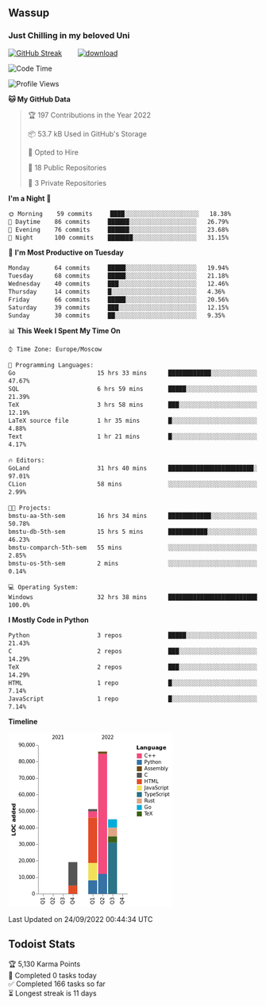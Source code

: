 ## Wassup 
### Just Chilling in my beloved Uni 

<!--
-->

[![GitHub Streak](http://github-readme-streak-stats.herokuapp.com?user=archeoss&theme=shades-of-purple&hide_border=true&date_format=j%20M%5B%20Y%5D)](https://git.io/streak-stats)&nbsp;&nbsp;&nbsp;&nbsp;&nbsp;&nbsp;&nbsp;&nbsp;[![download](https://user-images.githubusercontent.com/68448737/147796309-d8b65b1d-4dde-40d9-b03a-2b42aaa6cd43.jpeg)
](http://bmstu.ru/)

<!--START_SECTION:waka-->
![Code Time](http://img.shields.io/badge/Code%20Time-582%20hrs%2034%20mins-blue)

![Profile Views](http://img.shields.io/badge/Profile%20Views-1-blue)

**🐱 My GitHub Data** 

> 🏆 197 Contributions in the Year 2022
 > 
> 📦 53.7 kB Used in GitHub's Storage 
 > 
> 💼 Opted to Hire
 > 
> 📜 18 Public Repositories 
 > 
> 🔑 3 Private Repositories  
 > 
**I'm a Night 🦉** 

```text
🌞 Morning    59 commits     ████░░░░░░░░░░░░░░░░░░░░░   18.38% 
🌆 Daytime    86 commits     ██████░░░░░░░░░░░░░░░░░░░   26.79% 
🌃 Evening    76 commits     ██████░░░░░░░░░░░░░░░░░░░   23.68% 
🌙 Night      100 commits    ███████░░░░░░░░░░░░░░░░░░   31.15%

```
📅 **I'm Most Productive on Tuesday** 

```text
Monday       64 commits     █████░░░░░░░░░░░░░░░░░░░░   19.94% 
Tuesday      68 commits     █████░░░░░░░░░░░░░░░░░░░░   21.18% 
Wednesday    40 commits     ███░░░░░░░░░░░░░░░░░░░░░░   12.46% 
Thursday     14 commits     █░░░░░░░░░░░░░░░░░░░░░░░░   4.36% 
Friday       66 commits     █████░░░░░░░░░░░░░░░░░░░░   20.56% 
Saturday     39 commits     ███░░░░░░░░░░░░░░░░░░░░░░   12.15% 
Sunday       30 commits     ██░░░░░░░░░░░░░░░░░░░░░░░   9.35%

```


📊 **This Week I Spent My Time On** 

```text
⌚︎ Time Zone: Europe/Moscow

💬 Programming Languages: 
Go                       15 hrs 33 mins      ████████████░░░░░░░░░░░░░   47.67% 
SQL                      6 hrs 59 mins       █████░░░░░░░░░░░░░░░░░░░░   21.39% 
TeX                      3 hrs 58 mins       ███░░░░░░░░░░░░░░░░░░░░░░   12.19% 
LaTeX source file        1 hr 35 mins        █░░░░░░░░░░░░░░░░░░░░░░░░   4.88% 
Text                     1 hr 21 mins        █░░░░░░░░░░░░░░░░░░░░░░░░   4.17%

🔥 Editors: 
GoLand                   31 hrs 40 mins      ████████████████████████░   97.01% 
CLion                    58 mins             ░░░░░░░░░░░░░░░░░░░░░░░░░   2.99%

🐱‍💻 Projects: 
bmstu-aa-5th-sem         16 hrs 34 mins      ████████████░░░░░░░░░░░░░   50.78% 
bmstu-db-5th-sem         15 hrs 5 mins       ███████████░░░░░░░░░░░░░░   46.23% 
bmstu-comparch-5th-sem   55 mins             ░░░░░░░░░░░░░░░░░░░░░░░░░   2.85% 
bmstu-os-5th-sem         2 mins              ░░░░░░░░░░░░░░░░░░░░░░░░░   0.14%

💻 Operating System: 
Windows                  32 hrs 38 mins      █████████████████████████   100.0%

```

**I Mostly Code in Python** 

```text
Python                   3 repos             █████░░░░░░░░░░░░░░░░░░░░   21.43% 
C                        2 repos             ███░░░░░░░░░░░░░░░░░░░░░░   14.29% 
TeX                      2 repos             ███░░░░░░░░░░░░░░░░░░░░░░   14.29% 
HTML                     1 repo              █░░░░░░░░░░░░░░░░░░░░░░░░   7.14% 
JavaScript               1 repo              █░░░░░░░░░░░░░░░░░░░░░░░░   7.14%

```


**Timeline**

![Chart not found](https://raw.githubusercontent.com/archeoss/archeoss/master/charts/bar_graph.png) 


 Last Updated on 24/09/2022 00:44:34 UTC
<!--END_SECTION:waka-->

## Todoist Stats

<!-- TODO-IST:START -->
🏆  5,130 Karma Points           
🌸  Completed 0 tasks today           
✅  Completed 166 tasks so far           
⏳  Longest streak is 11 days
<!-- TODO-IST:END -->
